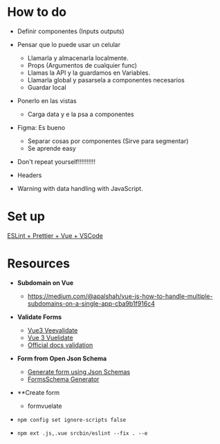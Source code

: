# How to do
- Definir componentes (Inputs outputs)
- Pensar que lo puede usar un celular
  - Llamarla y almacenarla localmente.
  - Props (Argumentos de cualquier func)
  - Llamas la API y la guardamos en Variables.
  - Llamarla global y pasarsela a componentes necesarios
  - Guardar local
- Ponerlo en las vistas
  - Carga data y e la psa a componentes
- Figma: Es bueno
  - Separar cosas por componentes (Sirve para segmentar)
  - Se aprende easy

- Don't repeat yourself!!!!!!!!!!
- Headers
- Warning with data handling with JavaScript.

# Set up
[ESLint + Prettier + Vue +  VSCode](https://technicallyfletch.com/how-to-setup-eslint-and-prettier-with-vscode-and-vuejs/)

# Resources
- **Subdomain on Vue**
  - https://medium.com/@apalshah/vue-js-how-to-handle-multiple-subdomains-on-a-single-app-cba9b1f916c4
- **Validate Forms**
  - [Vue3 Veevalidate](https://jasonwatmore.com/post/2020/10/01/vue-3-veevalidate-form-validation-example)
  - [Vue 3 Vuelidate](https://medium.com/js-dojo/learn-form-validation-in-vue-3-in-10-minutes-with-vuelidate-8929c5059e66)
  - [Official docs validation](https://es.vuejs.org/v2/cookbook/form-validation.html)
- **Form from Open Json Schema**
  - [Generate form using Json Schemas](https://vuejsfeed.com/blog/generate-forms-using-json-schema-and-vue-js)
  - [FormsSchema Generator](https://bestofvue.com/repo/formschema-native-vuejs-form-generator)
- **Create form
  - formvuelate

- `npm config set ignore-scripts false`
- `npm ext .js,.vue srcbin/eslint --fix . --e`